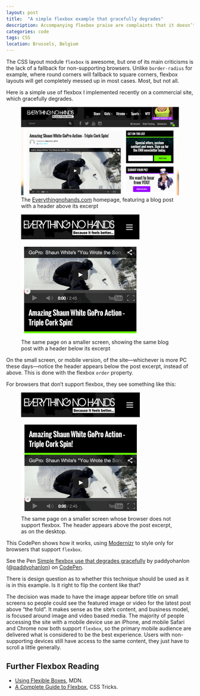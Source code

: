 ```yaml
---
layout: post
title:  "A simple flexbox example that gracefully degrades"
description: Accompanying flexbox praise are complaints that it doesn’t degrade and so can’t be used (yet). Here is a simple case where it can work.
categories: code
tags: CSS
location: Brussels, Belgium
---
```


The CSS layout module `flexbox` is awesome, but one of its main criticisms is the lack of a fallback for non-supporting browsers. Unlike `border-radius` for example, where round corners will fallback to square corners, flexbox layouts will get completely messed up in most cases. Most, but not all.

Here is a simple use of flexbox I implemented recently on a commercial site, which gracefully degrades.

<figure>
  <img src="/assets/flexbox-reorder/everythingnohands-large-screen.png" alt="Screenshot of the homepage of Every thing no hands dot com, from a MacBook Pro, showing a blog post with a header above its excerpt">
  <figcaption>The <a href="http://everythingnohands.com">Everythingnohands.com</a> homepage, featuring a blog post with a header above its excerpt</figcaption>
</figure>

<figure>
  <img src="/assets/flexbox-reorder/everythingnohands-small-screen.png" alt="Screenshot of the homepage of Every thing no hands dot com, from an iPhone, showing a blog post with a header below its excerpt">
  <figcaption>The same page on a smaller screen, showing the same blog post with a header below its excerpt</figcaption>
</figure>

On the small screen, or mobile version, of the site—whichever is more PC these days—notice the header appears below the post excerpt, instead of above. This is done with the flexbox `order` property.

For browsers that don’t support flexbox, they see something like this:

<figure>
  <img src="/assets/flexbox-reorder/everythingnohands-small-screen-no-flexbox.png" alt="Screenshot of the homepage of Every thing no hands dot com, from an mobile device browser that does not support flexbox, showing a fallback with the blog post with a header above its excerpt. The same as on the MacBook Pro, desktop screenshot">
  <figcaption>The same page on a smaller screen whose browser does not support flexbox. The header appears above the post excerpt, as on the desktop.</figcaption>
</figure>

This CodePen shows how it works, using [Modernizr](http://modernizr.com/) to style only for browsers that support `flexbox`.

<p data-height="268" data-theme-id="3179" data-slug-hash="eHAai" data-default-tab="result" class='codepen'>See the Pen <a href='http://codepen.io/paddyohanlon/pen/eHAai'>Simple flexbox use that degrades gracefully</a> by paddyohanlon (<a href='http://codepen.io/paddyohanlon'>@paddyohanlon</a>) on <a href='http://codepen.io'>CodePen</a>.</p>
<script async src="//codepen.io/assets/embed/ei.js"></script>

There is design question as to whether this technique should be used as it is in this example. Is it right to flip the content like that?

The decision was made to have the image appear before title on small screens so people could see the featured image or video for the latest post above “the fold”. It makes sense as the site’s content, and business model, is focused around image and video based media. The majority of people accessing the site with a mobile device use an iPhone, and mobile Safari and Chrome now both support `flexbox`, so the primary mobile audience are delivered what is considered to be the best experience. Users with non-supporting devices still have access to the same content, they just have to scroll a little generally.

## Further Flexbox Reading

* [Using Flexible Boxes](https://developer.mozilla.org/en-US/docs/Web/Guide/CSS/Flexible_boxes), MDN.
* [A Complete Guide to Flexbox](http://css-tricks.com/snippets/css/a-guide-to-flexbox/), CSS Tricks.